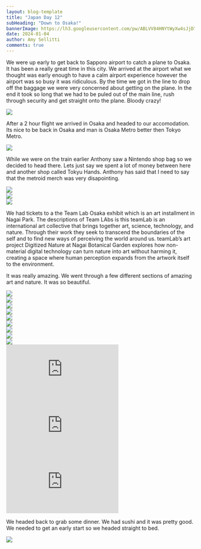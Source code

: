 ```yaml
---
layout: blog-template
title: "Japan Day 12"
subHeading: "Down to Osaka!"
bannerImage: https://lh3.googleusercontent.com/pw/ABLVV84HNYtWyXw4sJjD7wTv6IFXbr32n4HiKmbtBEsa92K_RWy6XJROhxuGedkRDNbLmg-NdrH_41aCeOCM4c5ksQcN3ah9ogAq_0s-MQoYpJ2rWn9uke2d=w2400 
date: 2024-01-04
author: Amy Sellitti
comments: true
---
```


We were up early to get back to Sapporo airport to catch a plane to Osaka. It has been a really great time in this city. We arrived at the airport what we thought was early enough to have a calm airport experience however the airport was so busy it was ridiculous. By the time we got in the line to drop off the baggage we were very concerned about getting on the plane. In the end it took so long that we had to be puled out of the main line, rush through security and get straight onto the plane. Bloody crazy!
<div class="center-image"><img src="https://lh3.googleusercontent.com/pw/ABLVV85SihGoVyvpQmoHZo-advH6HPjrIQ4QlKqsX2ygm9QHrZ8nbc_fR3GVYFhMW4tafCCZPs3ycBoEvstJTlmWORrUXUkJ8D6BZIivmZlAsquPAFMxhk3N=w2400" /></div>


After a 2 hour flight we arrived in Osaka and headed to our accomodation. Its nice to be back in Osaka and man is Osaka Metro better then Tokyo Metro. 
<div class="center-image"><img src="https://lh3.googleusercontent.com/pw/ABLVV87cnjvn-Hx_yJX-rvPkJuPE12LO4j0gUf3HkKi1UyM_nqoMDxvTP8eA5vDM50rqXC7-7_1Zvmbw_qLyCkb1_fiwHMPP3ZLW46PJ2XIQim-xRknVtPiZ=w2400" /></div>


While we were on the train earlier Anthony saw a Nintendo shop bag so we decided to head there. Lets just say we spent a lot of money between here and another shop called Tokyu Hands. Anthony has said that I need to say that the metroid merch was very disapointing. 

<div class="center-image"><img src="https://lh3.googleusercontent.com/pw/ABLVV841Px0b6-Ex9PF-Vi73x5SOmovJcfx9oNsk8mNM1abuLOmTW5DbBkIyqrGFs-Q56xBXVyUIY-RBOIp4drt1E1ds0HQKUPpqlHsy1BcPMakz7oRBk8Dj=w2400" /></div>
<div class="center-image"><img src="https://lh3.googleusercontent.com/pw/ABLVV86-AJIiOWNCoBS3VJdD9WBy23CIvatiiUZOjAqhLC0n5gxk-0X4Oub83KFs6x4UJnmvJOzGpod0paKgnGkdF5TugukqMbyezuVdhrHi-GMONK2Cj67O=w2400" /></div>
<div class="center-image"><img src="https://lh3.googleusercontent.com/pw/ABLVV85L5dHeyX5VaD-SlW3NFv2i8O16kn-j50LP4kYpIUwc1cCJ4OVTsPKQFHYKshUneu95tfAyHpr9-TtuPNoOAVD_B_RCdH6ZoqVDJj9OIIXXc2SNfPG0=w2400" /></div>

We had tickets to a the Team Lab Osaka exhibit which is an art installment in Nagai Park.  The descriptions of Team LAbs is this teamLab is an international art collective that brings together art, science, technology, and nature. Through their work they seek to transcend the boundaries of the self and to find new ways of perceiving the world around us. teamLab’s art project Digitized Nature at Nagai Botanical Garden explores how non-material digital technology can turn nature into art without harming it, creating a space where human perception expands from the artwork itself to the environment.

It was really amazing. We went through a few different sections of amazing art and nature. It was so beautiful. 
<div class="center-image"><img src="https://lh3.googleusercontent.com/pw/ABLVV86cHlHK8lswSZ9RVrGnbHIsTqJkGLk-82Y-DJY_ZDWiRDmIRqGsqwK6GVoT7SwElqiW0p6J9kEnTYb1fH1IBCeRbLcLd7hhvHlUJs3TvxvapnkGbCO2=w2400" /></div>
<div class="center-image"><img src="https://lh3.googleusercontent.com/pw/ABLVV8707IZnbny1zdvSQSRkBYSM6Odl4hSEFM3I4G23xJPQKKw0MnwJyo9rhcR6ae6YqJfbdqSZWTCBEaeDVu9yfDNItN527nj3zETDYA1TGP9rseo5DA26=w2400" /></div>
<div class="center-image"><img src="https://lh3.googleusercontent.com/pw/ABLVV85K-yMcI6j2MeepSv11ZnwqZc5w_ZDemxGSwXDy-tuavU4pr6her7uNdMDO2Vmt30bEUhvZMJLGykk15f_39C3H1E3BXIGu7DlVPwWzjNSbHULl6f6r=w2400" /></div>
<div class="center-image"><img src="https://lh3.googleusercontent.com/pw/ABLVV84TMtlD8MKAlvHnBo3XC8RGBJ8wVJTdWvu14I3RZwT3Tc0PbgE1atSN5sO4lkgiRKptH4UKT49h0L8csoJvLqZotMlwue_0vETieYTn2gUREqqVlIz3=w2400" /></div>
<div class="center-image"><img src="https://lh3.googleusercontent.com/pw/ABLVV84HNYtWyXw4sJjD7wTv6IFXbr32n4HiKmbtBEsa92K_RWy6XJROhxuGedkRDNbLmg-NdrH_41aCeOCM4c5ksQcN3ah9ogAq_0s-MQoYpJ2rWn9uke2d=w2400" /></div>
<div class="center-image"><img src="https://lh3.googleusercontent.com/pw/ABLVV85psFtb4eCkvY7YJOSZyptBBWR8O2unkdu3ggO1QuXxMVs01D2WjDDgApP9TGjNVjQKzQcC67oIXYtNflq5CFHAfDGAWyDmRN_hMFkIji18UFmBJCDG=w2400" /></div>
<div class="center-image"><img src="https://lh3.googleusercontent.com/pw/ABLVV85SXgdimH5bLj5xYhROt-bVDGztaJqVIe1wqBmfBcrxeSf7RObagEGHd6Gx-Hl58ruy9VxzwEhq5QlloIdRZL0S0FxJSx2-_dTnqU6HD0gmYLa4WuTi=w2400" /></div>
<div class="center-image"><img src="https://lh3.googleusercontent.com/pw/ABLVV85uxwKzyjr4DOeJPCTnZaDme9rmdAN1RQXDkfQ3PXK3oRNPXa2qOYW12IB-QqltYbHJYEQV3gG4Ws0KIzoclbS1ElQWgGvRzso2Z-88uycCKtHHJ0lz=w2400" /></div>
<div class="center-image"><img src="https://lh3.googleusercontent.com/pw/ABLVV87NF2IRknLMtW0qiW1A2AxVRy94b2TI3KJSEiNLYn3ZK0v5YI9nxyAFRl3K1scMPqTZtRtK44vFDg5jfHDPCTxjlSgnAoZHlM1lw2ESxLJ2dqEsWZ3z=w2400" /></div>
<div class="center-video"><iframe src="https://www.youtube.com/embed/rjCiRN49cG0" frameborder="0" allowfullscreen></iframe></div>
<div class="center-video"><iframe src="https://www.youtube.com/embed/4I_KJAMBmP0" frameborder="0" allowfullscreen></iframe></div>
<div class="center-video"><iframe src="https://www.youtube.com/embed/QuOfYj1f1Xw" frameborder="0" allowfullscreen></iframe></div>


We headed back to grab some dinner. We had sushi and it was pretty good. We needed to get an early start so we headed straight to bed. 

<div class="center-image"><img src="https://lh3.googleusercontent.com/pw/ABLVV870j0J_u_ePMEEqjTzJ6xk8jTtUBnBidgGBcgGuXbqco1SgGlsLH8gbePP_JMraFi5oJjggF-5gQIQUn1Wvp_wV584M2J6UVPTV_jw6YSnj4JzYins0=w2400" /></div>

